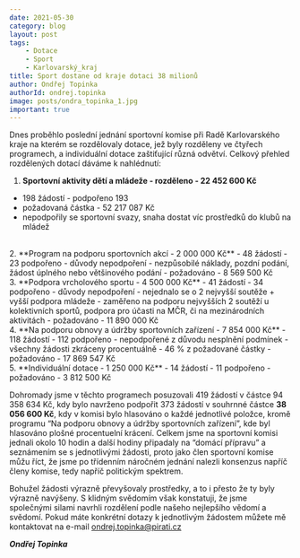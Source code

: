 ```yaml
---
date: 2021-05-30
category: blog
layout: post
tags:
    - Dotace
    - Sport
    - Karlovarský_kraj
title: Sport dostane od kraje dotaci 38 milionů
author: Ondřej Topinka
authorId: ondrej.topinka
image: posts/ondra_topinka_1.jpg
important: true
---
```


Dnes proběhlo poslední jednání sportovní komise při Radě Karlovarského kraje na kterém se rozdělovaly dotace, jež byly rozděleny ve čtyřech programech, a individuální dotace zaštiťující různá odvětví. Celkový přehled rozdělených dotací dáváme k nahlédnutí:
<br>
1.  **Sportovní aktivity dětí a mládeže - rozděleno - 22 452 600 Kč**
  -   198 žádostí - podpořeno 193
  -   požadovaná částka - 52 217 087 Kč
  -   nepodpořily se sportovní svazy, snaha dostat víc prostředků do klubů na mládež
<br>
2.  **Program na podporu sportovních akcí - 2 000 000 Kč**
  -   48 žádostí - 23 podpořeno
  -   důvody nepodpoření - nezpůsobilé náklady, pozdní podání, žádost úplného nebo většinového podání
  -   požadováno - 8 569 500 Kč
<br>
3.  **Podpora vrcholového sportu - 4 500 000 Kč**
  -   41 žádostí - 34 podpořeno
  -   důvody nepodpoření - nejednalo se o 2 nejvyšší soutěže + vyšší podpora mládeže
  -   zaměřeno na podporu nejvyšších 2 soutěží u kolektivních sportů, podpora pro účasti na MČR, či na mezinárodních aktivitách
  -   požadováno - 11 890 000 Kč
<br>
4.  **Na podporu obnovy a údržby sportovních zařízení - 7 854 000 Kč**
  -   118 žádostí - 112 podpořeno
  -   nepodpořené z důvodu nesplnění podmínek
  -   všechny žádosti zkráceny procentuálně - 46 % z požadované částky
  -   požadováno - 17 869 547 Kč
<br>
5.  **Individuální dotace - 1 250 000 Kč**
  -   14 žádostí - 11 podpořeno
  -   požadováno - 3 812 500 Kč

Dohromady jsme v těchto programech posuzovali 419 žádostí v částce 94 358 634 Kč, kdy bylo navrženo podpořit 373 žádostí v souhrnné částce **38 056 600 Kč**, kdy v komisi bylo hlasováno o každé jednotlivé položce, kromě programu “Na podporu obnovy a údržby sportovních zařízení”, kde byl hlasováno plošné procentuelní krácení.
Celkem jsme na sportovní komisi jednali okolo 10 hodin a další hodiny připadaly na “domácí přípravu” a seznámením se s jednotlivými žádosti, proto jako člen sportovní komise můžu říct, že jsme po třídenním náročném jednání nalezli konsenzus napříč členy komise, tedy napříč politickým spektrem.

Bohužel žádosti výrazně převyšovaly prostředky, a to i přesto že ty byly výrazně navýšeny.
S klidným svědomím však konstatuji, že jsme společnými silami navrhli rozdělení podle našeho nejlepšího vědomí a svědomí.
Pokud máte konkrétní dotazy k jednotlivým žádostem můžete mě kontaktovat na e-mail ondrej.topinka@pirati.cz


***Ondřej Topinka***
